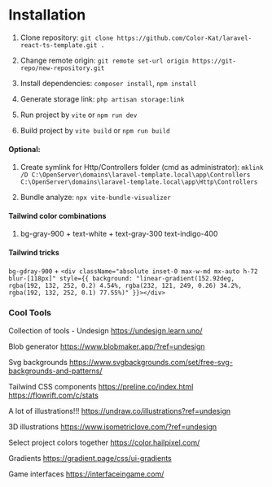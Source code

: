 # Installation
1. Clone repository:
`git clone https://github.com/Color-Kat/laravel-react-ts-template.git .`

2. Change remote origin:
`git remote set-url origin https://git-repo/new-repository.git`

3. Install dependencies:
`composer install`, `npm install`

4. Generate storage link: `php artisan storage:link`

5. Run project by `vite` or `npm run dev`

6. Build project by `vite build` or `npm run build`

#### Optional:
1. Create symlink for Http/Controllers folder (cmd as administrator):
`mklink /D C:\OpenServer\domains\laravel-template.local\app\Controllers C:\OpenServer\domains\laravel-template.local\app\Http\Controllers`

2. Bundle analyze:
`npx vite-bundle-visualizer`

#### Tailwind color combinations
1. bg-gray-900 + text-white + text-gray-300 text-indigo-400 

#### Tailwind tricks
`bg-gdray-900` + `<div className="absolute inset-0 max-w-md mx-auto h-72 blur-[118px]" style={{ background: "linear-gradient(152.92deg, rgba(192, 132, 252, 0.2) 4.54%, rgba(232, 121, 249, 0.26) 34.2%, rgba(192, 132, 252, 0.1) 77.55%)" }}></div>`

### Cool Tools
Collection of tools - Undesign
https://undesign.learn.uno/

Blob generator
https://www.blobmaker.app/?ref=undesign

Svg backgrounds
https://www.svgbackgrounds.com/set/free-svg-backgrounds-and-patterns/

Tailwind CSS components
https://preline.co/index.html
https://flowrift.com/c/stats

A lot of illustrations!!!
https://undraw.co/illustrations?ref=undesign

3D illustrations
https://www.isometriclove.com/?ref=undesign

Select project colors together
https://color.hailpixel.com/

Gradients
https://gradient.page/css/ui-gradients

Game interfaces
https://interfaceingame.com/